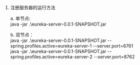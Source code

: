 1. 注册服务器的运行方法  

    a. 单节点:  
    java -jar .\eureka-server-0.0.1-SNAPSHOT.jar  

    b. 双节点：  
    java -jar .\eureka-server-0.0.1-SNAPSHOT.jar --spring.profiles.active=eureka-server-1 --server.port=8761  
    java -jar .\eureka-server-0.0.1-SNAPSHOT.jar --spring.profiles.active=eureka-server-2 --server.port=8762  







